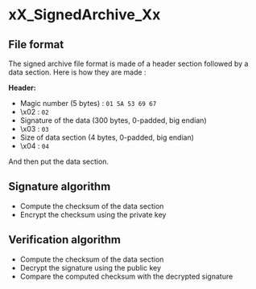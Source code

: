 # xX_SignedArchive_Xx

## File format

The signed archive file format is made of a header section followed by a data section. Here is how they are made :

**Header:**
- Magic number (5 bytes) : `01 5A 53 69 67`
- \x02 : `02`
- Signature of the data (300 bytes, 0-padded, big endian)
- \x03 : `03`
- Size of data section (4 bytes, 0-padded, big endian)
- \x04 : `04`

And then put the data section.

## Signature algorithm

- Compute the checksum of the data section
- Encrypt the checksum using the private key

## Verification algorithm

- Compute the checksum of the data section
- Decrypt the signature using the public key
- Compare the computed checksum with the decrypted signature